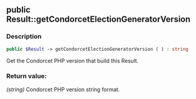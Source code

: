 ## public Result::getCondorcetElectionGeneratorVersion

### Description    

```php
public $Result -> getCondorcetElectionGeneratorVersion ( ) : string
```

Get the Condorcet PHP version that build this Result.
    

### Return value:   

*(string)* Condorcet PHP version string format.

